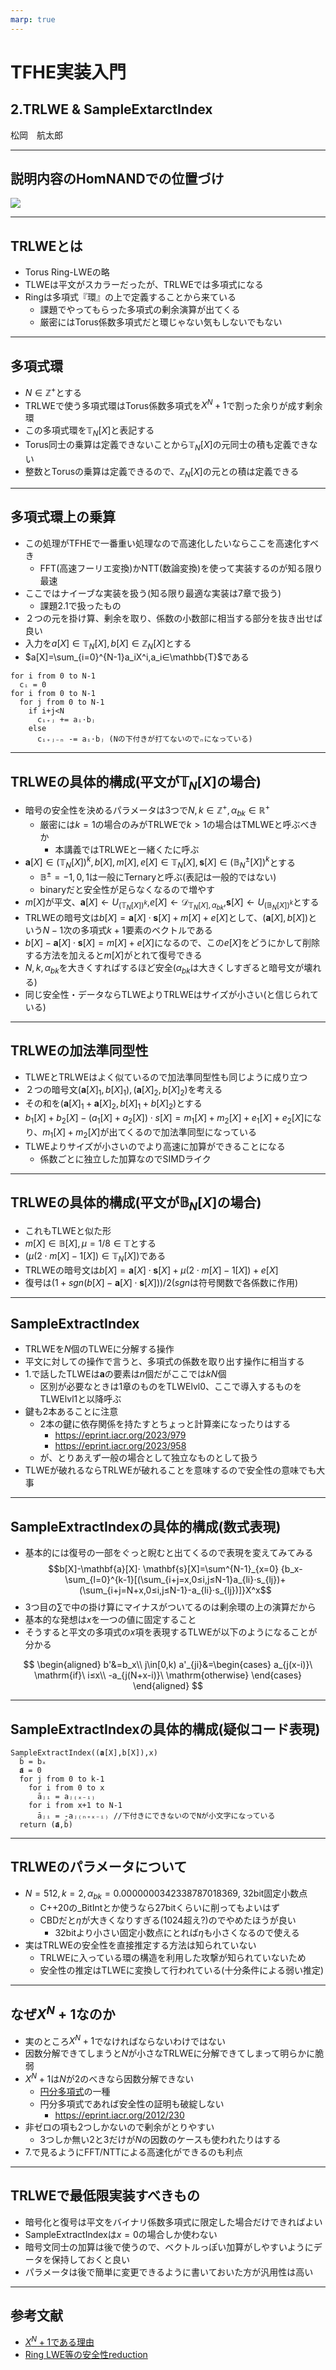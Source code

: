 ```yaml
---
marp: true
---
```

<!-- 
theme: default
size: 16:9
paginate: true
footer : ![](../../image/ccbysa.png) [licence](https://creativecommons.org/licenses/by-sa/4.0/)
style: |
  h1, h2, h3, h4, h5, header, footer {
        color: white;
    }
  section {
    background-color: #505050;
    color:white
  }
  table{
      color:black
  }
  code{
    color:black
  }
    a {
    font-weight:bold;
    color:#F00;
  } 
-->

<!-- page_number: true -->

# TFHE実装入門

## 2.TRLWE & SampleExtarctIndex

松岡　航太郎

---

## 説明内容のHomNANDでの位置づけ

![](../../image/TRLWEHomNANDdiagramreversed.png)

---

## TRLWEとは

- Torus Ring-LWEの略
- TLWEは平文がスカラーだったが、TRLWEでは多項式になる
- Ringは多項式『環』の上で定義することから来ている
  - 課題でやってもらった多項式の剰余演算が出てくる
  - 厳密にはTorus係数多項式だと環じゃない気もしないでもない

---

## 多項式環

- $N∈\mathbb{Z}^+$とする
- TRLWEで使う多項式環はTorus係数多項式を$X^N+1$で割った余りが成す剰余環
- この多項式環を$\mathbb{T}_N[X]$と表記する
- Torus同士の乗算は定義できないことから$\mathbb{T}_N[X]$の元同士の積も定義できない
- 整数とTorusの乗算は定義できるので、$\mathbb{Z}_N[X]$の元との積は定義できる

---

## 多項式環上の乗算

- この処理がTFHEで一番重い処理なので高速化したいならここを高速化すべき
  - FFT(高速フーリエ変換)かNTT(数論変換)を使って実装するのが知る限り最速
- ここではナイーブな実装を扱う(知る限り最適な実装は7章で扱う)
  - 課題2.1で扱ったもの
- ２つの元を掛け算、剰余を取り、係数の小数部に相当する部分を抜き出せば良い
- 入力を$a[X]∈\mathbb{T}_N[X],b[X]∈\mathbb{Z}_N[X]$とする
- $a[X]=\sum_{i=0}^{N-1}a_iX^i,a_i∈\mathbb{T}$である

```
for i from 0 to N-1
  cᵢ = 0
for i from 0 to N-1
  for j from 0 to N-1
    if i+j<N
      cᵢ₊ⱼ += aᵢ⋅bⱼ
    else
      cᵢ₊ⱼ₋ₙ -= aᵢ⋅bⱼ (Nの下付きが打てないのでₙになっている)
```

---

## TRLWEの具体的構成(平文が$\mathbb{T}_N[X]$の場合)

- 暗号の安全性を決めるパラメータは3つで$N,k∈\mathbb{Z}^+,α_{bk} \in \mathbb{R}^+$
  - 厳密には$k=1$の場合のみがTRLWEで$k>1$の場合はTMLWEと呼ぶべきか
    - 本講義ではTRLWEと一緒くたに呼ぶ
- $\mathbf{a}[X] ∈ (\mathbb{T}_N[X])^k,b[X],m[X],e[X] \in \mathbb{T}_N[X], \mathbf{s}[X] \in (\mathbb{B}^\pm_N[X])^k$とする
  - $\mathbb{B}^\pm = {-1,0,1}$は一般にTernaryと呼ぶ(表記は一般的ではない)
  - binaryだと安全性が足らなくなるので増やす
- $m[X]$が平文、$\mathbf{a}[X]←U_{(\mathbb{T}_N[X])^k}$,$e[X]←\mathcal{D}_{\mathbb{T}_N[X],α_{bk}}$,$\mathbf{s}[X]←U_{(\mathbb{B}_N[X])^k}$とする
- TRLWEの暗号文は$b[X]=\mathbf{a}[X]⋅ \mathbf{s}[X]+ m[X] +e[X]$として、$(\mathbf{a}[X],b[X])$という$N-1$次の多項式$k+1$要素のベクトルである
- $b[X]-\mathbf{a}[X]⋅\mathbf{s}[X]=m[X]+e[X]$になるので、この$e[X]$をどうにかして削除する方法を加えると$m[X]$がとれて復号できる
- $N,k,α_{bk}$を大きくすればするほど安全($α_{bk}$は大きくしすぎると暗号文が壊れる)
- 同じ安全性・データならTLWEよりTRLWEはサイズが小さい(と信じられている)

---

## TRLWEの加法準同型性

- TLWEとTRLWEはよく似ているので加法準同型性も同じように成り立つ
- ２つの暗号文$(\mathbf{a}[X]_1,b[X]_1),(\mathbf{a}[X]_2,b[X]_2)$を考える
- その和を$(\mathbf{a}[X]_1+\mathbf{a}[X]_2,b[X]_1+b[X]_2)$とする
- $b_1[X]+b_2[X]-(a_1[X]+a_2[X])⋅s[X]=m_1[X]+m_2[X]+e_1[X]+e_2[X]$になり、$m_1[X]+m_2[X]$が出てくるので加法準同型になっている
- TLWEよりサイズが小さいのでより高速に加算ができることになる
  - 係数ごとに独立した加算なのでSIMDライク

---

## TRLWEの具体的構成(平文が$\mathbb{B}_N[X]$の場合)

- これもTLWEと似た形
- $m[X] \in \mathbb{B}[X],μ=1/8 \in\mathbb{T}$とする
- $(μ(2⋅ m[X]-1[X])∈\mathbb{T}_N[X])$である
- TRLWEの暗号文は$b[X]=\mathbf{a}[X]⋅ \mathbf{s}[X]+μ(2⋅ m[X]-1[X])+e[X]$
- 復号は$(1+\mathit{sgn}(b[X]-\mathbf{a}[X]⋅ \mathbf{s}[X]))/2$($\mathit{sgn}$は符号関数で各係数に作用)

---

## SampleExtractIndex

- TRLWEを$N$個のTLWEに分解する操作
- 平文に対しての操作で言うと、多項式の係数を取り出す操作に相当する
- 1.で話したTLWEは$\mathbf{a}$の要素は$n$個だがここでは$kN$個
  - 区別が必要なときは1章のものをTLWElvl0、ここで導入するものをTLWElvl1と以降呼ぶ
- 鍵も2本あることに注意
  - 2本の鍵に依存関係を持たすとちょっと計算楽になったりはする
    - https://eprint.iacr.org/2023/979
    - https://eprint.iacr.org/2023/958
  - が、とりあえず一般の場合として独立なものとして扱う
- TLWEが破れるならTRLWEが破れることを意味するので安全性の意味でも大事

---

## SampleExtractIndexの具体的構成(数式表現)

- 基本的には復号の一部をぐっと睨むと出てくるので表現を変えてみてみる
$$b[X]-\mathbf{a}[X]⋅ \mathbf{s}[X]=\sum^{N-1}_{x=0} {b_x-\sum_{l=0}^{k-1}[(\sum_{i+j=x,0≤i,j≤N-1}a_{li}⋅s_{lj})+(\sum_{i+j=N+x,0≤i,j≤N-1}-a_{li}⋅s_{lj})]}X^x$$
- 3つ目の$\sum$で中の掛け算にマイナスがついてるのは剰余環の上の演算だから
- 基本的な発想は$x$を一つの値に固定すること
- そうすると平文の多項式の$x$項を表現するTLWEが以下のようになることが分かる

$$
\begin{aligned}
b'&=b_x\\
j\in[0,k)
a'_{ji}&=\begin{cases}
a_{j(x-i)}\ \mathrm{if}\ i≤x\\
-a_{j(N+x-i)}\ \mathrm{otherwise}
\end{cases}
\end{aligned}
$$

---

## SampleExtractIndexの具体的構成(疑似コード表現)

```
SampleExtractIndex((𝐚[X],b[X]),x)
  b̄ = bₓ
  𝐚̄ = 0
  for j from 0 to k-1
    for i from 0 to x
      āⱼᵢ = aⱼ₍ₓ₋ᵢ₎
    for i from x+1 to N-1
      āⱼᵢ = -aⱼ₍ₙ₊ₓ₋ᵢ₎ //下付きにできないのでNが小文字になっている
  return (𝐚̄,b̄)
```

---

## TRLWEのパラメータについて

- $N=512,k=2,α_{bk}=0.0000000342338787018369$, 32bit固定小数点
  - C++20の_BitIntとか使うなら27bitくらいに削ってもよいはず
  - CBDだと$\eta$が大きくなりすぎる(1024超え?)のでやめたほうが良い
    - 32bitより小さい固定小数点にとれば$\eta$も小さくなるので使える
- 実はTRLWEの安全性を直接推定する方法は知られていない
  - TRLWEに入っている環の構造を利用した攻撃が知られていないため
  - 安全性の推定はTLWEに変換して行われている(十分条件による弱い推定)

---

## なぜ$X^N+1$なのか

- 実のところ$X^N+1$でなければならないわけではない
- 因数分解できてしまうと$N$が小さなTRLWEに分解できてしまって明らかに脆弱
- $X^N+1$は$N$が2のべきなら因数分解できない
  - [円分多項式](https://ja.wikipedia.org/wiki/%E5%86%86%E5%88%86%E5%A4%9A%E9%A0%85%E5%BC%8F)の一種
  - 円分多項式であれば安全性の証明も破綻しない
    - https://eprint.iacr.org/2012/230
- 非ゼロの項も2つしかないので剰余がとりやすい
  - 3つしか無い2と3だけが$N$の因数のケースも使われたりはする
- 7.で見るようにFFT/NTTによる高速化ができるのも利点

---

## TRLWEで最低限実装すべきもの

- 暗号化と復号は平文をバイナリ係数多項式に限定した場合だけできればよい
- SampleExtractIndexは$x=0$の場合しか使わない
- 暗号文同士の加算は後で使うので、ベクトルっぽい加算がしやすいようにデータを保持しておくと良い
- パラメータは後で簡単に変更できるように書いておいた方が汎用性は高い

---

## 参考文献

- [$X^N+1$である理由](https://eprint.iacr.org/2012/235)
- [Ring LWE等の安全性reduction](https://eprint.iacr.org/2019/878)